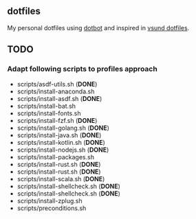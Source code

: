 ## dotfiles

My personal dotfiles using [dotbot](https://github.com/anishathalye/dotbot) and
inspired in [vsund dotfiles](https://github.com/vsund/dotfiles).

## TODO

### Adapt following scripts to profiles approach

  - scripts/asdf-utils.sh (**DONE**)
  - scripts/install-anaconda.sh
  - scripts/install-asdf.sh (**DONE**)
  - scripts/install-bat.sh
  - scripts/install-fonts.sh
  - scripts/install-fzf.sh (**DONE**)
  - scripts/install-golang.sh (**DONE**)
  - scripts/install-java.sh (**DONE**)
  - scripts/install-kotlin.sh (**DONE**)
  - scripts/install-nodejs.sh (**DONE**)
  - scripts/install-packages.sh
  - scripts/install-rust.sh (**DONE**)
  - scripts/install-rust.sh (**DONE**)
  - scripts/install-scala.sh (**DONE**)
  - scripts/install-shellcheck.sh (**DONE**)
  - scripts/install-shellcheck.sh (**DONE**)
  - scripts/install-zplug.sh
  - scripts/preconditions.sh

